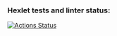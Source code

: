 ### Hexlet tests and linter status:
[![Actions Status](https://github.com/ruslVT/java-project-78/workflows/hexlet-check/badge.svg)](https://github.com/ruslVT/java-project-78/actions)